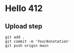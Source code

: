 # Hello 412



## Upload step

```
git add .
git commit -m 'YourAnnotation'
git push origin main
```

